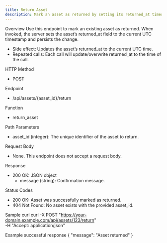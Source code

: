 ```yaml
---
title: Return Asset
description: Mark an asset as returned by setting its returned_at timestamp to the current UTC time.
---
```


Overview
Use this endpoint to mark an existing asset as returned. When invoked, the server sets the asset’s returned_at field to the current UTC timestamp and persists the change.

- Side effect: Updates the asset’s returned_at to the current UTC time.
- Repeated calls: Each call will update/overwrite returned_at to the time of the call.

HTTP Method
- POST

Endpoint
- /api/assets/{asset_id}/return

Function
- return_asset

Path Parameters
- asset_id (integer): The unique identifier of the asset to return.

Request Body
- None. This endpoint does not accept a request body.

Response
- 200 OK: JSON object
  - message (string): Confirmation message.

Status Codes
- 200 OK: Asset was successfully marked as returned.
- 404 Not Found: No asset exists with the provided asset_id.

Sample curl
    curl -X POST "https://your-domain.example.com/api/assets/123/return" \
      -H "Accept: application/json"

Example successful response
    {
      "message": "Asset returned"
    }